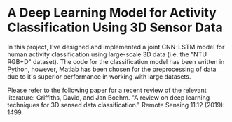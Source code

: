 # A Deep Learning Model for Activity Classification Using 3D Sensor Data

In this project, I've designed and implemented a joint CNN-LSTM model for human activity classification using large-scale 3D data (i.e. the "NTU RGB+D" dataset). The code for the classification model has been written in Python, however, Matlab has been chosen for the preprocessing of data due to it's superior performance in working with large datasets.

Please refer to the following paper for a recent review of the relevant literature:
Griffiths, David, and Jan Boehm. "A review on deep learning techniques for 3D sensed data classification." Remote Sensing 11.12 (2019): 1499.
